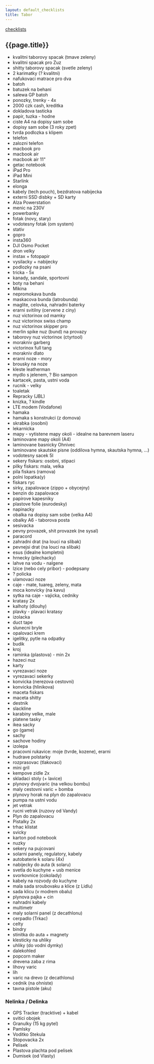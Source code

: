 ```yaml
---
layout: default_checklists
title: Tabor
---
```


[checklists](.)

## {{page.title}}

- kvalitni taborovy spacak (tmave zeleny)
- kvalitni spacak pro Zuz
- shitty taborovy spacak (svetle zeleny)
- 2 karimatky (? kvalitni)
- nafukovaci matrace pro dva
- batoh
- batuzek na behani
- salewa GP batoh
- ponozky, trenky - 4x
- 2000 czk cash, kreditka
- dokladova tasticka
- papir, tuzka - hodne
- ciste A4 na dopisy sam sobe
- dopisy sam sobe (3 roky zpet)
- tvrda podlozka s klipem
- telefon
- zalozni telefon
- macbook pro
- macbook air
- macbook air 11"
- getac notebook
- iPad Pro
- iPad Mini
- Starlink
- elonga
- kabely (tech pouch), bezdratova nabijecka
- externi SSD disbky + SD karty
- Alza Powerstation
- menic na 230V
- powerbanky
- fotak (novy, stary)
- vodotesny fotak (om system)
- stativ
- gopro
- insta360
- DJI Osmo Pocket
- dron velky
- instax + fotopapir
- vysilacky + nabijecky
- podlozky na psani
- tricka - 5x
- kanady, sandale, sportovni
- boty na behani
- Mikina
- nepromokava bunda
- maskacova bunda (latrobunda)
- maglite, celovka, nahradni baterky
- erarni svitilny (cervene z ciny)
- nuz victorinox od mamky
- nuz victorinox swiss champ
- nuz victorinox skipper pro
- merlin spike nuz (bund) na provazy
- taborovy nuz victorinox (ctyrtool)
- morakniv garberg
- victorinox full tang
- morakniv dlato
- erarni noze - mory
- brousky na noze
- kleste leatherman
- mydlo s jelenem, ? Bio sampon
- kartacek, pasta, ustni voda
- rucnik - velky
- toaletak
- Repracky (JBL)
- knizka, ? kindle
- LTE modem (Vodafone)
- hamaka
- hamaka s konstrukci (z domova)
- skrabka (osobni)
- lekarnicka
- mapy - vytistene mapy okoli - idealne na barevnem laseru
- laminovane mapy okoli (A4)
- laminovane basnicky Ohnivec
- laminovane skautske pisne (oddilova hymna, skautska hymna, ...)
- vodotesny sacek 5l
- sekery fiskars: osobni, stipaci
- pilky fiskars: mala, velka
- pila fiskars (ramova)
- polni lopatka(y)
- fiskars ryc
- sirky, zapalovace (zippo + obycejny)
- benzin do zapalovace
- papirove kapesniky
- plastove folie (eurodesky)
- napinacky
- obalka na dopisy sam sobe (velka A4)
- obalky A6 - taborova posta
- sesivacka
- pevny provazek, shit provazek (ne sysal)
- paracord
- zahradni drat (na louci na slibak)
- pevnejsi drat (na louci na slibak)
- esus (idealne kompletni)
- hrnecky (plechacky)
- lahve na vodu - nalgene
- lzice (nebo cely pribor) - podepsany
- ? policka
- ulamovaci noze
- caje - mate, tuareg, zeleny, mata
- moca konvicky (na kavu)
- sytka na caje - vajicka, cedniky
- kratasy 2x
- kalhoty (dlouhy)
- plavky - plavaci kratasy
- izolacka
- duct tape
- slunecni bryle
- opalovaci krem
- igelitky, pytle na odpatky
- budik
- kroj
- raminka (plastova) - min 2x
- hazeci nuz
- karty
- vyrezavaci noze
- vyrezavaci sekerky
- konvicka (nerezova cestovni)
- konvicka (hlinikova)
- maceta fiskars
- maceta shitty
- destnik
- slackline
- karabiny velke, male
- platene tasky
- ikea sacky
- go (game)
- sachy
- sachove hodiny
- izolepa
- pracovni rukavice: moje (tvrde, kozene), erarni
- hudrave polstarky
- rozprasovac (tlakovaci)
- mini gril
- kempove zidle 2x
- skladaci stoly (+ lavice)
- plynovy dvojvaric (na velkou bombu)
- maly cestovni varic + bomba
- plynovy horak na plyn do zapalovacu
- pumpa na ustni vodu
- jet vetrak
- rucni vetrak (ruzovy od Vandy)
- Plyn do zapalovacu
- Pistalky 2x
- trhac klistat
- svicky
- karton pod notebook
- nuzky
- sekery na pujcovani
- solarni panely, regulatory, kabely
- autobaterie k solaru (4x)
- nabijecky do auta (k solaru)
- svetla do kuchyne + usb menice
- svorkovnice (cokolady)
- kabely na rozvody do kuchyne
- mala sada sroubovaku a klice (z Lidlu)
- sada klicu (v modrem obalu)
- plynova pajka + cin
- nahradni kabely
- multimetr
- maly solarni panel (z decathlonu)
- cerpadlo (Trkac)
- celty
- bindry
- stinitka do auta + magnety
- klesticky na uhliky
- uhliky (do vodni dymky)
- dalekohled
- popcorn maker
- drevena zaba z rima
- lihovy varic
- lih
- varic na drevo (z decathlonu)
- cednik (na ohniste)
- tavna pistole (aku)

### Nelinka / Delinka

- GPS Tracker (tracktive) + kabel
- svitici obojek
- Granulky (15 kg pytel)
- Pamlsky
- Voditko Stekula
- Stopovacka 2x
- Pelisek
- Plastova plachta pod pelisek
- Dumisek (od Vlasty)
